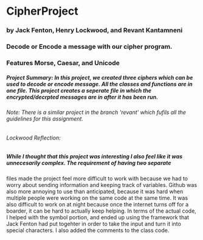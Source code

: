 # CipherProject
### by Jack Fenton, Henry Lockwood, and Revant Kantamneni
### Decode or Encode a message with our cipher program.
### Features Morse, Caesar, and Unicode
##### Project Summary: In this project, we created three ciphers which can be used to decode or encode message. All the classes and functions are in one file. This project creates a seperate file in which the encrypted/decrpted messages are in after it has been run.
###### Note: There is a similar project in the branch 'revant' which fufils all the guidelines for this assignment.

###### Lockwood Reflection:
##### While I thought that this project was interesting I also feel like it was unnecesarily complex. The requirement of having two separate 
files made the project feel more difficult to work with because we had to worry about sending information and keeping track of variables. Github was also more annoying to use than anticipated, because it was hard when multiple people were working on the same code at the same time. It was also difficult to work on at night because once the internet turns off for a boarder, it can be hard to actually keep helping. In terms of the actual code, I helped with the symbol portion, and ended up using the framework that Jack Fenton had put togehter in order to take the input and turn it into special characters. I also added the comments to the class code.